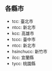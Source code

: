 ## 各縣市

-	tcc: 臺北市
-	ntcc: 新北市
-	kcc: 高雄市
-	tccc: 臺中市
-	ntcc: 新北市
-	hsinchucc: 新竹市
-	ilcc: 宜蘭縣
-	tycc: 桃園縣
